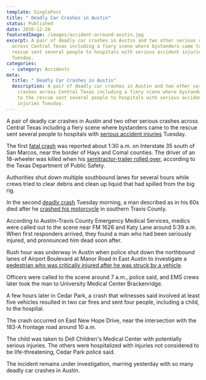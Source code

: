 ```yaml
---
template: SinglePost
title: " Deadly Car Crashes in Austin"
status: Published
date: 2016-12-28
featuredImage: /images/accident-arround-austin.jpg
excerpt: A pair of deadly car crashes in Austin and two other serious crashes
  across Central Texas including a fiery scene where bystanders came to the
  rescue sent several people to hospitals with serious accident injuries
  Tuesday.
categories:
  - category: Accidents
meta:
  title: " Deadly Car Crashes in Austin"
  description: A pair of deadly car crashes in Austin and two other serious
    crashes across Central Texas including a fiery scene where bystanders came
    to the rescue sent several people to hospitals with serious accident
    injuries Tuesday.
---
```

<!--StartFragment-->

A pair of deadly car crashes in Austin and two other serious crashes across Central Texas including a fiery scene where bystanders came to the rescue sent several people to hospitals with [serious accident injuries](/practice-areas/serious-personal-injury/) Tuesday.

The first [fatal crash](/practice-areas/wrongful-death-attorney/) was reported about 1:30 a.m. on Interstate 35 south of San Marcos, near the border of Hays and Comal counties. The driver of an 18-wheeler was killed when his [semitractor-trailer rolled over](/practice-areas/truck-accident-lawyer/), according to the Texas Department of Public Safety.

Authorities shut down multiple southbound lanes for several hours while crews tried to clear debris and clean up liquid that had spilled from the big rig.

In the second [deadly crash](/practice-areas/wrongful-death-attorney/) Tuesday morning, a man described as in his 60s died after he [crashed his motorcycle](/practice-areas/motorcycle-accident-attorney/) in southern Travis County.

According to Austin-Travis County Emergency Medical Services, medics were called out to the scene near FM 1626 and Katy Lane around 5:39 a.m. When first responders arrived, they found a man who had been seriously injured, and pronounced him dead soon after.

Rush hour was underway in Austin when police shut down the northbound lanes of Airport Boulevard at Manor Road in East Austin to investigate a [pedestrian who was critically injured after he was struck by a vehicle](/practice-areas/pedestrian-accident-lawyers/).

Officers were called to the scene around 7 a.m., police said, and EMS crews later took the man to University Medical Center Brackenridge.

A few hours later in Cedar Park, a crash that witnesses said involved at least five vehicles resulted in two car fires and sent four people, including a child, to the hospital.

The crash occurred on East New Hope Drive, near the intersection with the 183-A frontage road around 10 a.m.



The child was taken to Dell Children's Medical Center with potentially serious injuries. The others were hospitalized with injuries not considered to be life-threatening, Cedar Park police said.

The incident remains under investigation, marring yesterday with so many deadly car crashes in Austin.

<!--EndFragment-->